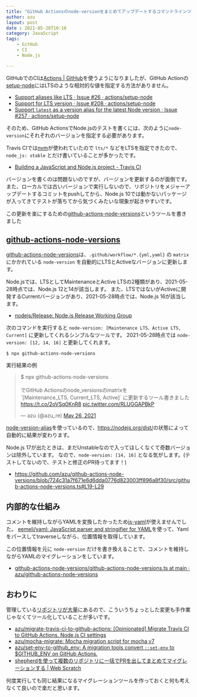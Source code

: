 ```yaml
---
title: "GitHub Actionsのnode-versionをまとめてアップデートするコマンドラインツールを書いた"
author: azu
layout: post
date : 2021-05-28T10:16
category: JavaScript
tags:
    - GitHub
    - CI
    - Node.js

---
```


GitHubでのCIは[Actions | GitHub](https://github.co.jp/features/actions)を使うようになりましたが、GitHub Actionの[setup-node](https://github.com/actions/setup-node)にはLTSのような相対的な値を指定する方法がありません。

- [Support aliases like LTS · Issue #26 · actions/setup-node](https://github.com/actions/setup-node/issues/26)
- [Support for LTS version · Issue #208 · actions/setup-node](https://github.com/actions/setup-node/issues/208)
- [Support `latest` as a version alias for the latest Node version · Issue #257 · actions/setup-node](https://github.com/actions/setup-node/issues/257)

そのため、GitHub ActionsでNode.jsのテストを書くには、次のように`node-version`にそれぞれのバージョンを指定する必要があります。

<script src="https://gist.github.com/azu/38fb9c00cf514ef453fef4bf9c2c35cb.js"></script>

Travis CIでは[nvm](https://github.com/nvm-sh/nvm)が使われていたので `lts/*` などをLTSを指定できたので、
`node_js: stable` とだけ書いていることが多かったです。

- [Building a JavaScript and Node.js project - Travis CI](https://docs.travis-ci.com/user/languages/javascript-with-nodejs/#specifying-nodejs-versions)

バージョンを書くのは問題ないのですが、バージョンを更新するのが面倒です。
また、ローカルでは古いバージョンで実行しないので、リポジトリをメジャーアップデートするコミットをpushしてから、Node.js 10では動かないパッケージが入ってきてテストが落ちてから気づくみたいな現象が起きやすいです。

この更新を楽にするための[github-actions-node-versions](https://github.com/azu/github-actions-node-versions)というツールを書きました

## [github-actions-node-versions](https://github.com/azu/github-actions-node-versions)

[github-actions-node-versions](https://github.com/azu/github-actions-node-versions)は、`.github/workflow/*.{yml,yaml}` の `matrix` にかかれている `node-version` を自動的にLTSとActiveなバージョンに更新します。

Node.jsでは、LTSとしてMaintenanceとActive LTSの2種類があり、2021-05-28時点では、Node.js 12と14が該当します。
また、LTSではないがActiveに開発するCurrentバージョンがあり、2021-05-28時点では、Node.js 16が該当します。

- [nodejs/Release: Node.js Release Working Group](https://github.com/nodejs/Release)

次のコマンドを実行すると `node-version: [Maintenance LTS、Active LTS, Current]` に更新してくれるシンプルなツールです。
2021-05-28時点では `node-version: [12, 14, 16]` と更新してくれます。

```
$ npx github-actions-node-versions
```

実行結果の例

<blockquote class="twitter-tweet"><p lang="ja" dir="ltr">$ npx github-actions-node-versions<br><br>でGitHub Actionsのnode_versionsのmatrixを<br>`[Maintenance_LTS, Current_LTS, Active]` に更新するツール書きました<a href="https://t.co/2oVSq0KnR8">https://t.co/2oVSq0KnR8</a> <a href="https://t.co/RLUGGAPBkP">pic.twitter.com/RLUGGAPBkP</a></p>&mdash; azu (@azu_re) <a href="https://twitter.com/azu_re/status/1397564415105323009?ref_src=twsrc%5Etfw">May 26, 2021</a></blockquote>

<script async src="https://platform.twitter.com/widgets.js" charset="utf-8"></script> 

[node-version-alias](https://github.com/ehmicky/node-version-alias)を使っているので、<https://nodejs.org/dist/>の状態によって自動的に結果が変わります。

Node.js 17が出たときは、まだUnstableなので入ってほしくなくて奇数バージョンは除外しています。
なので、`node-version: [14, 16]` となる気がします。(テストしてないので、テストと修正のPR待ってます！)

- <https://github.com/azu/github-actions-node-versions/blob/724c31a7f671e6d6dda0776d823003ff896a8f30/src/github-actions-node-versions.ts#L19-L29>

## 内部的な仕組み

コメントを維持しながらYAMLを変換したかったため[js-yaml](https://github.com/nodeca/js-yaml)が使えませんでした。
[eemeli/yaml: JavaScript parser and stringifier for YAML](https://github.com/eemeli/yaml)を使って、Yamlをパースしてtraverseしながら、位置情報を取得しています。

この位置情報を元に `node-version` だけを書き換えることで、コメントを維持しながらYAMLのマイグレーションをしています。

- [github-actions-node-versions/github-actions-node-versions.ts at main · azu/github-actions-node-versions](https://github.com/azu/github-actions-node-versions/blob/main/src/github-actions-node-versions.ts#L31-L53)

## おわりに

管理している[リポジトリが大量](https://efcl.info/surl/github-activity/)にあるので、こういうちょっとした変更も手作業じゃなくてツール化していることが多いです。

- [azu/migrate-travis-ci-to-github-actions: [Opinionated] Migrate Travis CI to GitHub Actions. Node.js CI settings](https://github.com/azu/migrate-travis-ci-to-github-actions)
- [azu/mocha-migrate: Mocha migration script for mocha v7](https://github.com/azu/mocha-migrate)
- [azu/set-env-to-github_env: A migration tools convert `::set-env` to $GITHUB_ENV on GitHub Actions.](https://github.com/azu/set-env-to-github_env)
- [shepherdを使って複数のリポジトリに一括でPRを出してまとめてマイグレーションする | Web Scratch](https://efcl.info/2021/05/13/shepherd-github-multi-repo-migration/)

何度実行しても同じ結果になるマイグレーションツールを作っておくと何も考えなくて良いので楽だと思います。
